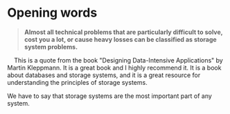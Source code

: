 # Opening words

> **Almost all technical problems that are particularly difficult to solve, cost you a lot, or cause heavy losses can be classified as storage system problems.**

&nbsp;&nbsp;&nbsp;&nbsp;This is a quote from the book "Designing Data-Intensive Applications" by Martin Kleppmann. It is a great book and I highly recommend it. It is a book about databases and storage systems, and it is a great resource for understanding the principles of storage systems.

We have to say that storage systems are the most important part of any system. 